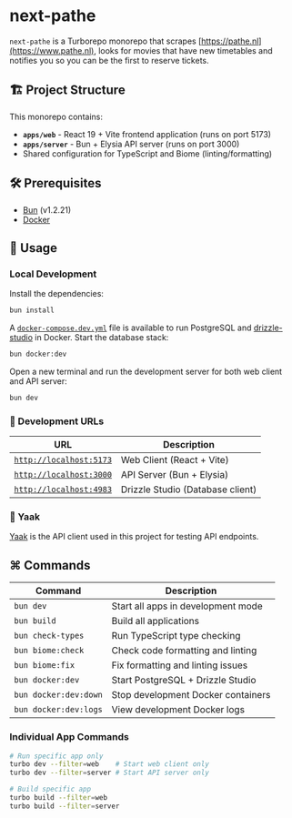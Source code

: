 # next-pathe

`next-pathe` is a Turborepo monorepo that scrapes [https://pathe.nl](https://www.pathe.nl), looks for movies that have new timetables and notifies you so you can be the first to reserve tickets.

## 🏗️ Project Structure

This monorepo contains:

- **`apps/web`** - React 19 + Vite frontend application (runs on port 5173)
- **`apps/server`** - Bun + Elysia API server (runs on port 3000)
- Shared configuration for TypeScript and Biome (linting/formatting)

## 🛠️ Prerequisites

- [Bun](http://bun.sh) (v1.2.21)
- [Docker](https://www.docker.com)

## 🥑 Usage

### Local Development

Install the dependencies:

```bash
bun install
```

A [`docker-compose.dev.yml`](apps/server/docker/docker-compose.dev.yml) file is available to run PostgreSQL and [drizzle-studio](https://gateway.drizzle.team) in Docker. Start the database stack:

```bash
bun docker:dev
```

Open a new terminal and run the development server for both web client and API server:

```bash
bun dev
```

### 🔗 Development URLs

| URL | Description |
| --- | --- |
| [`http://localhost:5173`](http://localhost:5173) | Web Client (React + Vite) |
| [`http://localhost:3000`](http://localhost:3000) | API Server (Bun + Elysia) |
| [`http://localhost:4983`](http://localhost:4983) | Drizzle Studio (Database client) |

### 🐐 Yaak

[Yaak](https://yaak.app) is the API client used in this project for testing API endpoints.

## ⌘ Commands

| Command | Description |
|---------|-------------|
| `bun dev` | Start all apps in development mode |
| `bun build` | Build all applications |
| `bun check-types` | Run TypeScript type checking |
| `bun biome:check` | Check code formatting and linting |
| `bun biome:fix` | Fix formatting and linting issues |
| `bun docker:dev` | Start PostgreSQL + Drizzle Studio |
| `bun docker:dev:down` | Stop development Docker containers |
| `bun docker:dev:logs` | View development Docker logs |

### Individual App Commands

```bash
# Run specific app only
turbo dev --filter=web    # Start web client only
turbo dev --filter=server # Start API server only

# Build specific app
turbo build --filter=web
turbo build --filter=server
```
